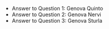 - Answer to Question 1: Genova Quinto
- Answer to Question 2: Genova Nervi
- Answer to Question 3: Genova Sturla
